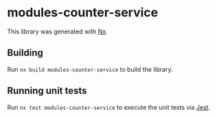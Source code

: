 # modules-counter-service

This library was generated with [Nx](https://nx.dev).

## Building

Run `nx build modules-counter-service` to build the library.

## Running unit tests

Run `nx test modules-counter-service` to execute the unit tests via [Jest](https://jestjs.io).

